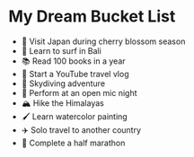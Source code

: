 <!DOCTYPE html>
<html lang="en">
<head>
    <meta charset="UTF-8" />
    <meta name="viewport" content="width=device-width, initial-scale=1.0" />
    <title>My Dream Bucket List</title>
    <link rel="stylesheet" href="bucket-style.css" />
</head>
<body>
    <div class="container">
        <h1>My Dream Bucket List</h1>
        <ul class="bucket-list">
            <li class="pending">🎯 Visit Japan during cherry blossom season</li>
            <li class="pending">🌊 Learn to surf in Bali</li>
            <li class="completed">📚 Read 100 books in a year</li>
            <li class="pending">🎥 Start a YouTube travel vlog</li>
            <li class="pending">🚀 Skydiving adventure</li>
            <li class="completed">🎤 Perform at an open mic night</li>
            <li class="pending">🏔️ Hike the Himalayas</li>
            <li class="pending">🖌️ Learn watercolor painting</li>
            <li class="completed">✈️ Solo travel to another country</li>
            <li class="pending">💪 Complete a half marathon</li>
        </ul>
    </div>
</body>
</html>
